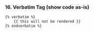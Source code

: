 ### 16. **Verbatim Tag (show code as-is)**
```html
{% verbatim %}
    {{ this will not be rendered }}
{% endverbatim %}
```